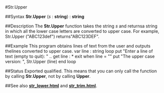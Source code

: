 
#Str.Upper

##Syntax
**Str.Upper** (*s* : **string**) : **string**

##Description
The **Str.Upper** function takes the string *s* and returnsa string in which all the lower case letters are converted to upper case. For example, Str.Upper ("ABC123def") returns"ABC123DEF".

##Example
This program obtains lines of text from the user and outputs thelines converted to upper case.
        var line : string
        loop
            put "Enter a line of text (empty to quit): " ..
            get line : *
            exit when line = ""
            put "The upper case version: ", Str.Upper (line)
        end loop
    
##Status
Exported qualified.
This means that you can only call the function by calling **Str.Upper**, not by calling **Upper**.

##See also
**[str_lower.html](Str.Lower)** and **[str_trim.html](Str.Trim)**.
